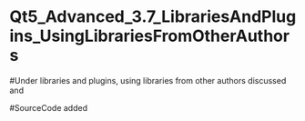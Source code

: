# Qt5_Advanced_3.7_LibrariesAndPlugins_UsingLibrariesFromOtherAuthors

#Under libraries and plugins, using libraries from other authors discussed and 

#SourceCode added 
